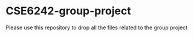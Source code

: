 # CSE6242-group-project
Please use this repository to drop all the files related to the group project
